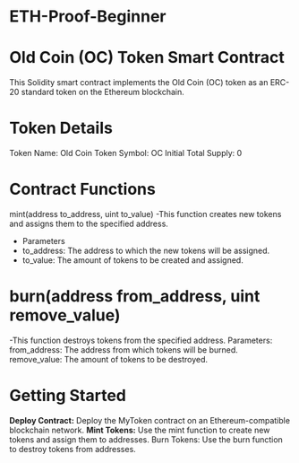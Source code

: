 # ETH-Proof-Beginner

# Old Coin (OC) Token Smart Contract
<p>This Solidity smart contract implements the Old Coin (OC) token as an ERC-20 standard token on the Ethereum blockchain.</p>

# Token Details
  Token Name: Old Coin
  Token Symbol: OC
  Initial Total Supply: 0
  
# Contract Functions
  mint(address to_address, uint to_value)
  -This function creates new tokens and assigns them to the specified address.
  <ul>
    <li>Parameters</li>
   <li> to_address: The address to which the new tokens will be assigned.</li>
    <li>to_value: The amount of tokens to be created and assigned.</li>
   </ul>
    
 # burn(address from_address, uint remove_value)
  -This function destroys tokens from the specified address.
  Parameters:
    from_address: The address from which tokens will be burned.
    remove_value: The amount of tokens to be destroyed.

    
# Getting Started
<strong> Deploy Contract:</strong> Deploy the MyToken contract on an Ethereum-compatible blockchain network.
<strong>Mint Tokens:</strong> Use the mint function to create new tokens and assign them to addresses.
<bold>Burn Tokens:</bold> Use the burn function to destroy tokens from addresses.
